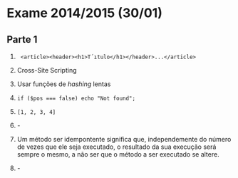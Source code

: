 # Exame 2014/2015 (30/01)

## Parte 1

1. ` <article><header><h1>T´ıtulo</h1></header>...</article>`

2. Cross-Site Scripting

3. Usar funções de *hashing* lentas

4. `if ($pos === false) echo "Not found";`

5. `[1, 2, 3, 4]`

6. \-

7. Um método ser idempontente significa que, independemente do número de vezes que ele seja executado, o resultado da sua execução será sempre o mesmo, a não ser que o método a ser executado se altere.

8. \-
